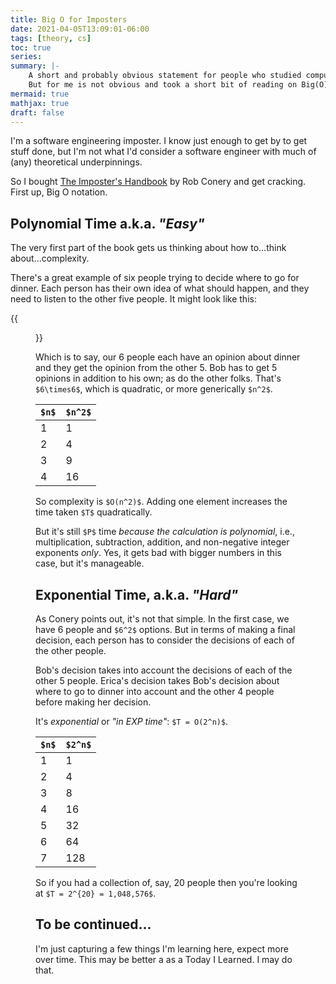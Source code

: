 ```yaml
---
title: Big O for Imposters
date: 2021-04-05T13:09:01-06:00
tags: [theory, cs]
toc: true
series: 
summary: |-
    A short and probably obvious statement for people who studied computer science.
    But for me is not obvious and took a short bit of reading on Big(O).
mermaid: true
mathjax: true
draft: false
---
```


I'm a software engineering imposter.
I know just enough to get by to get stuff done, but I'm not what I'd consider a software engineer with much of (any) theoretical underpinnings.

So I bought [The Imposter's Handbook](https://bigmachine.io/products/the-imposters-handbook/) by Rob Conery and get cracking.
First up, Big O notation.

## Polynomial Time a.k.a. _"Easy"_

The very first part of the book gets us thinking about how to...think about...complexity.

There's a great example of six people trying to decide where to go for dinner.
Each person has their own idea of what should happen, and they need to listen to the other five people.
It might look like this:

{{<figure src="graph.png" title="Six people with opinions about dinner">}}

Which is to say, our 6 people each have an opinion about dinner and they get the opinion from the other 5.
Bob has to get 5 opinions in addition to his own; as do the other folks.
That's `$6\times6$`, which is quadratic, or more generically `$n^2$`. 

| `$n$` | `$n^2$` |
--------|----------
| 1     | 1       |
| 2     | 4       |
| 3     | 9       |
| 4     | 16      |

So complexity is `$O(n^2)$`. Adding one element increases the time taken `$T$` quadratically.

But it's still `$P$` time _because the calculation is polynomial_, i.e., multiplication, subtraction, addition, and non-negative integer exponents _only_.
Yes, it gets bad with bigger numbers in this case, but it's manageable.

## Exponential Time, a.k.a. _"Hard"_

As Conery points out, it's not that simple.
In the first case, we have 6 people and `$6^2$` options.
But in terms of making a final decision, each person has to consider the decisions of each of the other people.

Bob's decision takes into account the decisions of each of the other 5 people.
Erica's decision takes Bob's decision about where to go to dinner into account and the other 4 people before making her decision.

It's _exponential_ or _"in EXP time"_: `$T = O(2^n)$`.

| `$n$` | `$2^n$` |
--------|----------
| 1     | 1       |
| 2     | 4       |
| 3     | 8       |
| 4     | 16      |
| 5     | 32      |
| 6     | 64      |
| 7     | 128     |

So if you had a collection of, say, 20 people then you're looking at `$T = 2^{20} = 1,048,576$`.


## To be continued...

I'm just capturing a few things I'm learning here, expect more over time.
This may be better a as a Today I Learned.
I may do that.

